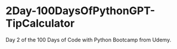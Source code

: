 # 2Day-100DaysOfPythonGPT-TipCalculator
Day 2 of the 100 Days of Code with Python Bootcamp from Udemy.
